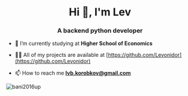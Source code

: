 <h1 align="center">Hi 👋, I'm Lev</h1>
<h3 align="center">A backend python developer</h3>

- 🌱 I’m currently studying at **Higher School of Economics**

- 👨‍💻 All of my projects are available at [https://github.com/Levonidor](https://github.com/Levonidor)

- 📫 How to reach me **lvb.korobkov@gmail.com**

<p><img align="center" src="https://github-readme-stats.vercel.app/api/top-langs?username=bani2016up&show_icons=true&locale=en&layout=compact" alt="bani2016up" /></p>
